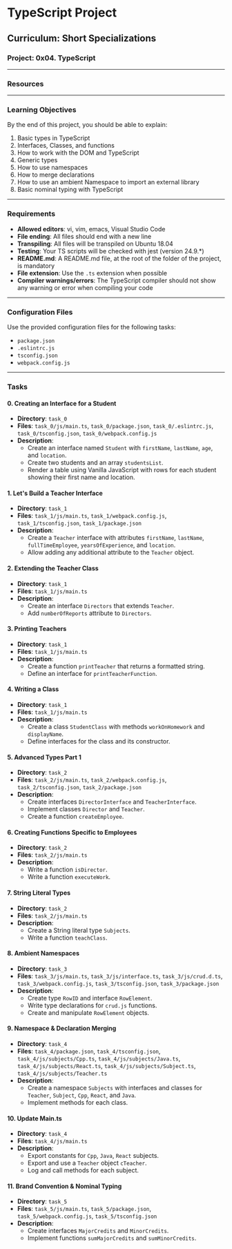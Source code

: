 # TypeScript Project

## Curriculum: Short Specializations

### Project: 0x04. TypeScript

---

### Resources

---

### Learning Objectives

By the end of this project, you should be able to explain:

1. Basic types in TypeScript
2. Interfaces, Classes, and functions
3. How to work with the DOM and TypeScript
4. Generic types
5. How to use namespaces
6. How to merge declarations
7. How to use an ambient Namespace to import an external library
8. Basic nominal typing with TypeScript

---

### Requirements

- **Allowed editors**: vi, vim, emacs, Visual Studio Code
- **File ending**: All files should end with a new line
- **Transpiling**: All files will be transpiled on Ubuntu 18.04
- **Testing**: Your TS scripts will be checked with jest (version 24.9.*)
- **README.md**: A README.md file, at the root of the folder of the project, is mandatory
- **File extension**: Use the `.ts` extension when possible
- **Compiler warnings/errors**: The TypeScript compiler should not show any warning or error when compiling your code

---

### Configuration Files

Use the provided configuration files for the following tasks:

- `package.json`
- `.eslintrc.js`
- `tsconfig.json`
- `webpack.config.js`

---

### Tasks

#### 0. Creating an Interface for a Student

- **Directory**: `task_0`
- **Files**: `task_0/js/main.ts`, `task_0/package.json`, `task_0/.eslintrc.js`, `task_0/tsconfig.json`, `task_0/webpack.config.js`
- **Description**:
  - Create an interface named `Student` with `firstName`, `lastName`, `age`, and `location`.
  - Create two students and an array `studentsList`.
  - Render a table using Vanilla JavaScript with rows for each student showing their first name and location.

#### 1. Let's Build a Teacher Interface

- **Directory**: `task_1`
- **Files**: `task_1/js/main.ts`, `task_1/webpack.config.js`, `task_1/tsconfig.json`, `task_1/package.json`
- **Description**:
  - Create a `Teacher` interface with attributes `firstName`, `lastName`, `fullTimeEmployee`, `yearsOfExperience`, and `location`.
  - Allow adding any additional attribute to the `Teacher` object.

#### 2. Extending the Teacher Class

- **Directory**: `task_1`
- **Files**: `task_1/js/main.ts`
- **Description**:
  - Create an interface `Directors` that extends `Teacher`.
  - Add `numberOfReports` attribute to `Directors`.

#### 3. Printing Teachers

- **Directory**: `task_1`
- **Files**: `task_1/js/main.ts`
- **Description**:
  - Create a function `printTeacher` that returns a formatted string.
  - Define an interface for `printTeacherFunction`.

#### 4. Writing a Class

- **Directory**: `task_1`
- **Files**: `task_1/js/main.ts`
- **Description**:
  - Create a class `StudentClass` with methods `workOnHomework` and `displayName`.
  - Define interfaces for the class and its constructor.

#### 5. Advanced Types Part 1

- **Directory**: `task_2`
- **Files**: `task_2/js/main.ts`, `task_2/webpack.config.js`, `task_2/tsconfig.json`, `task_2/package.json`
- **Description**:
  - Create interfaces `DirectorInterface` and `TeacherInterface`.
  - Implement classes `Director` and `Teacher`.
  - Create a function `createEmployee`.

#### 6. Creating Functions Specific to Employees

- **Directory**: `task_2`
- **Files**: `task_2/js/main.ts`
- **Description**:
  - Write a function `isDirector`.
  - Write a function `executeWork`.

#### 7. String Literal Types

- **Directory**: `task_2`
- **Files**: `task_2/js/main.ts`
- **Description**:
  - Create a String literal type `Subjects`.
  - Write a function `teachClass`.

#### 8. Ambient Namespaces

- **Directory**: `task_3`
- **Files**: `task_3/js/main.ts`, `task_3/js/interface.ts`, `task_3/js/crud.d.ts`, `task_3/webpack.config.js`, `task_3/tsconfig.json`, `task_3/package.json`
- **Description**:
  - Create type `RowID` and interface `RowElement`.
  - Write type declarations for `crud.js` functions.
  - Create and manipulate `RowElement` objects.

#### 9. Namespace & Declaration Merging

- **Directory**: `task_4`
- **Files**: `task_4/package.json`, `task_4/tsconfig.json`, `task_4/js/subjects/Cpp.ts`, `task_4/js/subjects/Java.ts`, `task_4/js/subjects/React.ts`, `task_4/js/subjects/Subject.ts`, `task_4/js/subjects/Teacher.ts`
- **Description**:
  - Create a namespace `Subjects` with interfaces and classes for `Teacher`, `Subject`, `Cpp`, `React`, and `Java`.
  - Implement methods for each class.

#### 10. Update Main.ts

- **Directory**: `task_4`
- **Files**: `task_4/js/main.ts`
- **Description**:
  - Export constants for `Cpp`, `Java`, `React` subjects.
  - Export and use a `Teacher` object `cTeacher`.
  - Log and call methods for each subject.

#### 11. Brand Convention & Nominal Typing

- **Directory**: `task_5`
- **Files**: `task_5/js/main.ts`, `task_5/package.json`, `task_5/webpack.config.js`, `task_5/tsconfig.json`
- **Description**:
  - Create interfaces `MajorCredits` and `MinorCredits`.
  - Implement functions `sumMajorCredits` and `sumMinorCredits`.
